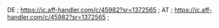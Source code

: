 DE ; https://ic.aff-handler.com/c/45982?sr=1372565 ;
AT ; https://ic.aff-handler.com/c/45982?sr=1372565 ;
